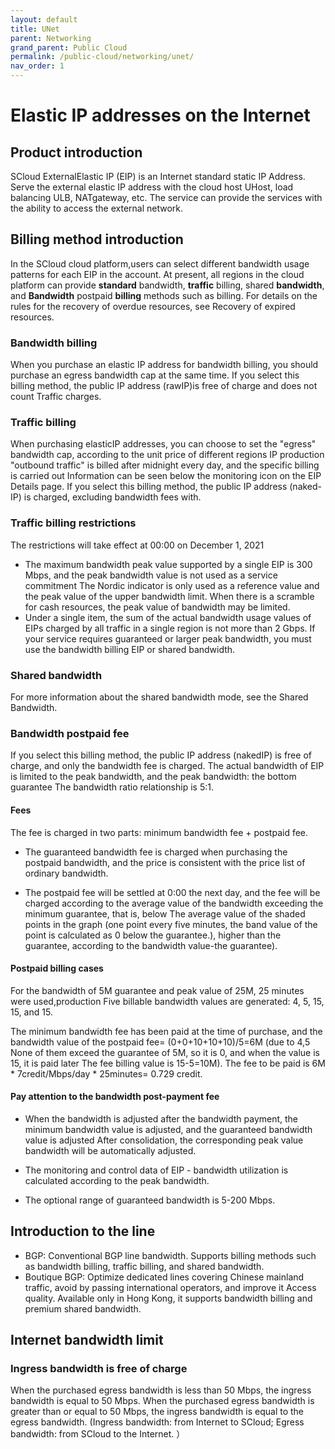 ```yaml
---
layout: default
title: UNet
parent: Networking
grand_parent: Public Cloud
permalink: /public-cloud/networking/unet/
nav_order: 1
---
```


# Elastic IP addresses on the Internet
## Product introduction

SCloud ExternalElastic IP (EIP) is an Internet standard static IP Address. Serve the external elastic IP address with the cloud host UHost, load balancing ULB, NATgateway, etc.
The service can provide the services with the ability to access the external network.

## Billing method introduction

In the SCloud cloud platform,users can select different bandwidth usage patterns for each EIP in the account. At present, all regions in the cloud platform can provide **standard** bandwidth, **traffic** billing, shared **bandwidth**, and **Bandwidth** postpaid **billing** methods such as billing. For details on the rules for the recovery of overdue resources, see Recovery of expired resources.

### Bandwidth billing

When you purchase an elastic IP address for bandwidth billing, you should purchase an egress bandwidth cap at the same time. If you select this billing method, the public IP address (rawIP)is free of charge and does not count Traffic charges.

### Traffic billing

When purchasing elasticIP addresses, you can choose to set the "egress" bandwidth cap, according to the unit price of different regions IP production "outbound traffic" is billed after midnight every day, and the specific billing is carried out Information can be seen below the monitoring icon on the EIP Details page. If you select this billing method, the public IP address (naked-IP) is charged, excluding bandwidth fees with.

### Traffic billing restrictions

The restrictions will take effect at 00:00 on December 1, 2021

- The maximum bandwidth peak value supported by a single EIP is 300 Mbps, and the peak bandwidth value is not used as a service commitment The Nordic indicator is only used as a reference value and the peak value of the upper bandwidth limit. When there is a scramble for cash resources, the peak value of bandwidth may be limited.
- Under a single item, the sum of the actual bandwidth usage values of EIPs charged by all traffic in a single region is not more than 2 Gbps. If your service requires guaranteed or larger peak bandwidth, you must use the bandwidth billing EIP or shared bandwidth.

### Shared bandwidth

For more information about the shared bandwidth mode, see the Shared Bandwidth.
### Bandwidth postpaid fee

If you select this billing method, the public IP address (nakedIP) is free of charge, and only the bandwidth fee is charged. The actual bandwidth of EIP is limited to the peak bandwidth, and the peak bandwidth: the bottom guarantee The bandwidth ratio relationship is 5:1.

#### Fees

The fee is charged in two parts: minimum bandwidth fee + postpaid fee.

- The guaranteed bandwidth fee is charged when purchasing the postpaid bandwidth, and the price is consistent with the price list of ordinary bandwidth.

- The postpaid fee will be settled at 0:00 the next day, and the fee will be charged according to the average value of the bandwidth exceeding the minimum guarantee, that is, below The average value of the shaded points in the graph (one point every five minutes, the band value of the point is calculated as 0 below the guarantee.), higher than the guarantee, according to the bandwidth value-the guarantee).

#### Postpaid billing cases

For the bandwidth of 5M guarantee and peak value of 25M, 25 minutes were used,production Five billable bandwidth values are generated: 4, 5, 15, 15, and 15.

The minimum bandwidth fee has been paid at the time of purchase, and the bandwidth value of the postpaid fee= (0+0+10+10+10)/5=6M (due to 4,5 None of them exceed the guarantee of 5M, so it is 0, and when the value is 15, it is paid later The fee billing value is 15-5=10M). The fee to be paid is 6M \* 7credit/Mbps/day \* 25minutes= 0.729 credit.

#### Pay attention to the bandwidth post-payment fee

- When the bandwidth is adjusted after the bandwidth payment, the minimum bandwidth value is adjusted, and the guaranteed bandwidth value is adjusted After consolidation, the corresponding peak value bandwidth will be automatically adjusted.

- The monitoring and control data of EIP - bandwidth utilization is calculated according to the peak bandwidth.

- The optional range of guaranteed bandwidth is 5-200 Mbps.

## Introduction to the line

- BGP: Conventional BGP line bandwidth. Supports billing methods such as bandwidth billing, traffic billing, and shared bandwidth.
- Boutique BGP: Optimize dedicated lines covering Chinese mainland traffic, avoid by passing international operators, and improve it Access quality. Available only in Hong Kong, it supports bandwidth billing and premium shared bandwidth.

## Internet bandwidth limit

### Ingress bandwidth is free of charge

When the purchased egress bandwidth is less than 50 Mbps, the ingress bandwidth is equal to 50 Mbps. When the purchased egress bandwidth is greater than or equal to 50 Mbps, the ingress bandwidth is equal to the egress bandwidth. (Ingress bandwidth: from Internet to SCloud; Egress bandwidth: from SCloud to the Internet. ）